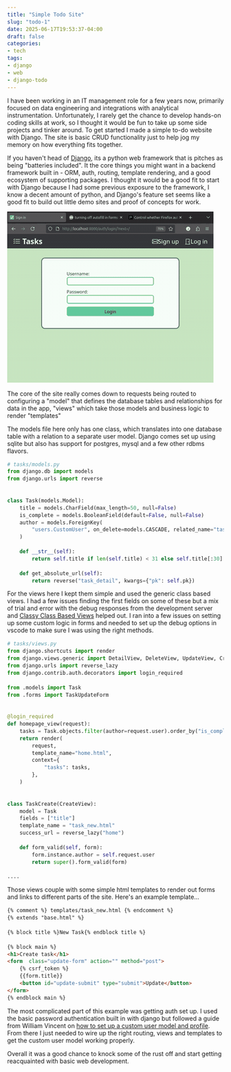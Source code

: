 ```yaml
---
title: "Simple Todo Site"
slug: "todo-1"
date: 2025-06-17T19:53:37-04:00
draft: false
categories:
- tech
tags:
- django
- web
- django-todo
---
```


I have been working in an IT management role for a few years now, primarily focused on data engineering and integrations with analytical instrumentation. Unfortunately, I rarely get the chance to develop hands-on coding skills at work, so I thought it would be fun to take up some side projects and tinker around. To get started I made a simple to-do website with Django. The site is basic CRUD functionality just to help jog my memory on how everything fits together.

If you haven't head of [Django](https://www.djangoproject.com/), its a python web framework that is pitches as being "batteries included". It the core things you might want in a backend framework built in - ORM, auth, routing, template rendering, and a good ecosystem of supporting packages. I thought it would be a good fit to start with Django because I had some previous exposure to the framework, I know a decent amount of python, and Django's feature set seems like a good fit to build out little demo sites and proof of concepts for work.

![image](site_example.gif#center)

The core of the site really comes down to requests being routed to configuring a "model" that defines the database tables and relationships for data in the app, "views" which take those models and business logic to render "templates"

The models file here only has one class, which translates into one database table with a relation to a separate user model. Django comes set up using sqlite but also has support for postgres, mysql and a few other rdbms flavors.

```python
# tasks/models.py
from django.db import models
from django.urls import reverse


class Task(models.Model):
    title = models.CharField(max_length=50, null=False)
    is_complete = models.BooleanField(default=False, null=False)
    author = models.ForeignKey(
        "users.CustomUser", on_delete=models.CASCADE, related_name="tasks", default=""
    )

    def __str__(self):
        return self.title if len(self.title) < 31 else self.title[:30] + "..."

    def get_absolute_url(self):
        return reverse("task_detail", kwargs={"pk": self.pk})
```

For the views here I kept them simple and used the generic class based views. I had a few issues finding the first fields on some of these but a mix of trial and error with the debug responses from the development server and [Classy Class Based Views](https://ccbv.co.uk/) helped out. I ran into a few issues on setting up some custom logic in forms and needed to set up the debug options in vscode to make sure I was using the right methods.

```python
# tasks/views.py 
from django.shortcuts import render
from django.views.generic import DetailView, DeleteView, UpdateView, CreateView
from django.urls import reverse_lazy
from django.contrib.auth.decorators import login_required

from .models import Task
from .forms import TaskUpdateForm


@login_required
def homepage_view(request):
    tasks = Task.objects.filter(author=request.user).order_by("is_complete")
    return render(
        request,
        template_name="home.html",
        context={
            "tasks": tasks,
        },
    )


class TaskCreate(CreateView):
    model = Task
    fields = ["title"]
    template_name = "task_new.html"
    success_url = reverse_lazy("home")

    def form_valid(self, form):
        form.instance.author = self.request.user
        return super().form_valid(form)

....
```

Those views couple with some simple html templates to render out forms and links to different parts of the site. Here's an example template...

```html
{% comment %} templates/task_new.html {% endcomment %}
{% extends "base.html" %}

{% block title %}New Task{% endblock title %}

{% block main %}
<h1>Create task</h1>
<form  class="update-form" action="" method="post">
    {% csrf_token %}
    {{form.title}}
    <button id="update-submit" type="submit">Update</button>
</form>
{% endblock main %}
```

The most complicated part of this example was getting auth set up. I used the basic password authentication built in with django but followed a guide from William Vincent on [how to set up a custom user model and profile](https://learndjango.com/tutorials/django-custom-user-model). From there I just needed to wire up the right routing, views and templates to get the custom user model working properly.

Overall it was a good chance to knock some of the rust off and start getting reacquainted with basic web development.

